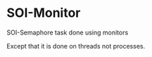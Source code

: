 # SOI-Monitor
SOI-Semaphore task done using monitors

Except that it is done on threads not processes. 
